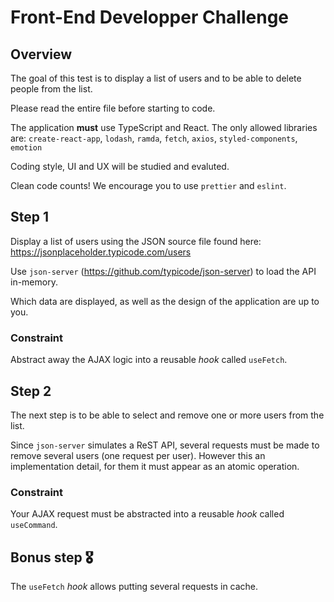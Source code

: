 # Front-End Developper Challenge

## Overview
The goal of this test is to display a list of users and to be able to delete people from the list.

Please read the entire file before starting to code.

The application **must** use TypeScript and React. The only allowed libraries are:
`create-react-app`, `lodash`, `ramda`, `fetch`, `axios`, `styled-components`, `emotion`

Coding style, UI and UX will be studied and evaluted.

Clean code counts! We encourage you to use `prettier` and `eslint`.


## Step 1
Display a list of users using the JSON source file found here:
https://jsonplaceholder.typicode.com/users

Use `json-server` (https://github.com/typicode/json-server) to load the API in-memory.

Which data are displayed, as well as the design of the application are up to you.

### Constraint
Abstract away the AJAX logic into a reusable *hook* called `useFetch`.


## Step 2
The next step is to be able to select and remove one or more users from the list.

Since `json-server` simulates a ReST API, several requests must be made to remove several users (one request per user).
However this an implementation detail, for them it must appear as an atomic operation.

### Constraint
Your AJAX request must be abstracted into a reusable *hook* called `useCommand`.


## Bonus step 🎖
The `useFetch` *hook* allows putting several requests in cache.
